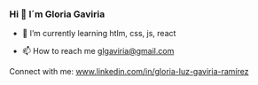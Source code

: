 ### Hi  👋 I´m Gloria Gaviria



- 🌱 I’m currently learning htlm, css, js, react

- 📫 How to reach me glgaviria@gmail.com

Connect with me: www.linkedin.com/in/gloria-luz-gaviria-ramírez




